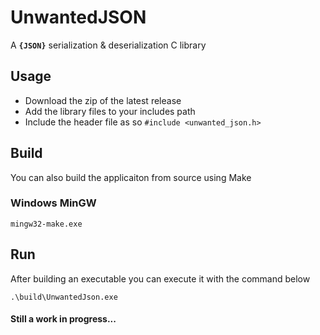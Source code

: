 # UnwantedJSON

A **`{JSON}`** serialization & deserialization C library

## Usage

- Download the zip of the latest release
- Add the library files to your includes path
- Include the header file as so `#include <unwanted_json.h>`

## Build

You can also build the applicaiton from source using Make

### Windows MinGW

`mingw32-make.exe`

## Run

After building an executable you can execute it with the command below

`.\build\UnwantedJson.exe`

#### Still a work in progress...

